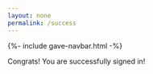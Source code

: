 ```yaml
---
layout: none
permalink: /success
---
```


{%- include gave-navbar.html -%}

Congrats! You are successfully signed in!